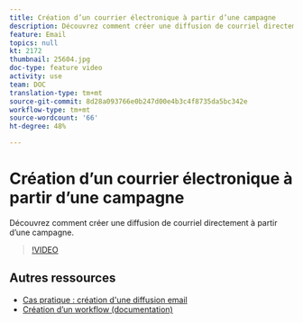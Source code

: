 ```yaml
---
title: Création d’un courrier électronique à partir d’une campagne
description: Découvrez comment créer une diffusion de courriel directement à partir d’une campagne.
feature: Email
topics: null
kt: 2172
thumbnail: 25604.jpg
doc-type: feature video
activity: use
team: DOC
translation-type: tm+mt
source-git-commit: 8d28a093766e0b247d00e4b3c4f8735da5bc342e
workflow-type: tm+mt
source-wordcount: '66'
ht-degree: 48%

---
```



# Création d’un courrier électronique à partir d’une campagne

Découvrez comment créer une diffusion de courriel directement à partir d’une campagne.

>[!VIDEO](https://video.tv.adobe.com/v/25604?quality=12)

## Autres ressources

* [Cas pratique : création d&#39;une diffusion email](https://docs.adobe.com/content/help/fr-FR/campaign-classic/using/designing-content/editing-html-content/use-case—creating-an-email-diffusion.html)
* [Création d’un workflow (documentation)](https://docs.adobe.com/content/help/fr-FR/campaign-classic/using/automating-with-workflows/general-operation/building-a-workflow.html)
